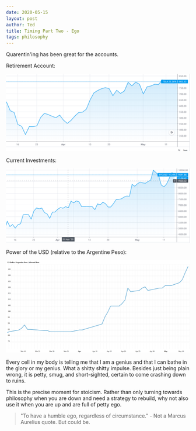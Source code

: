 ```yaml
---
date: 2020-05-15
layout: post
author: Ted
title: Timing Part Two - Ego
tags: philosophy
---
```

Quarentin'ing has been great for the accounts.

Retirement Account:

![tesla-stock](/assets/images/tesla-march-2020.png)

Current Investments:

![bitcoin-graph](/assets/images/btc-march-2020.png)

Power of the USD (relative to the Argentine Peso):

![blue-dollar-graph](/assets/images/bluedollar-march-2020.png)

Every cell in my body is telling me that I am a genius and that I can bathe in the glory or my genius. What a shitty shitty impulse. Besides just being plain wrong, it is petty, smug, and short-sighted, certain to come crashing down to ruins.

This is the precise moment for stoicism. Rather than only turning towards philosophy when you are down and need a strategy to rebuild, why not also use it when you are up and are full of petty ego.

> "To have a humble ego, regardless of circumstance." - Not a Marcus Aurelius quote. But could be.
